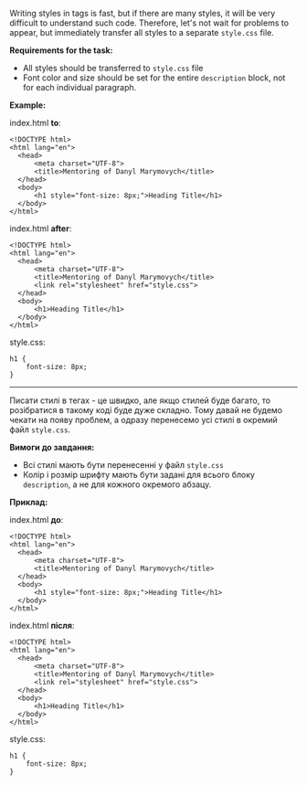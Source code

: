 Writing styles in tags is fast, but if there are many styles, it will be very difficult to understand such code. Therefore, let's not wait for problems to appear, but immediately transfer all styles to a separate `style.css` file.

**Requirements for the task:**
- All styles should be transferred to `style.css` file
- Font color and size should be set for the entire `description` block, not for each individual paragraph.

**Example:**

index.html **to**:
```
<!DOCTYPE html>
<html lang="en">
  <head>
      <meta charset="UTF-8">
      <title>Mentoring of Danyl Marymovych</title>
  </head>
  <body>
      <h1 style="font-size: 8px;">Heading Title</h1>
  </body>
</html>
```

index.html **after**:
```
<!DOCTYPE html>
<html lang="en">
  <head>
      <meta charset="UTF-8">
      <title>Mentoring of Danyl Marymovych</title>
      <link rel="stylesheet" href="style.css">
  </head>
  <body>
      <h1>Heading Title</h1>
  </body>
</html>
```

style.css:
```
h1 {
    font-size: 8px;
}
```

---

Писати стилі в тегах - це швидко, але якщо стилей буде багато, то розібратися в такому коді буде дуже складно. Тому давай не будемо чекати на появу проблем, а одразу перенесемо усі стилі в окремий файл `style.css`.

**Вимоги до завдання:**
- Всі стилі мають бути перенесенні у файл `style.css`
- Колір і розмір шрифту мають бути задані для всього блоку `description`, а не для кожного окремого абзацу.

**Приклад:**

index.html **до**:
```
<!DOCTYPE html>
<html lang="en">
  <head>
      <meta charset="UTF-8">
      <title>Mentoring of Danyl Marymovych</title>
  </head>
  <body>
      <h1 style="font-size: 8px;">Heading Title</h1>
  </body>
</html>
```

index.html **після**:
```
<!DOCTYPE html>
<html lang="en">
  <head>
      <meta charset="UTF-8">
      <title>Mentoring of Danyl Marymovych</title>
      <link rel="stylesheet" href="style.css">
  </head>
  <body>
      <h1>Heading Title</h1>
  </body>
</html>
```

style.css:
```
h1 {
    font-size: 8px;
}
```